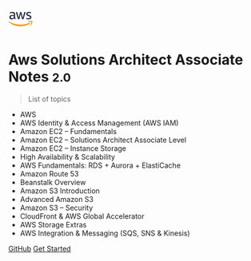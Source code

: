 <!-- _coverpage.md -->

![logo](favicon.ico)

# Aws Solutions Architect Associate Notes <small>2.0</small>

> List of topics

- AWS
- AWS Identity & Access Management (AWS IAM)
- Amazon EC2 – Fundamentals
- Amazon EC2 – Solutions Architect Associate Level
- Amazon EC2 – Instance Storage
- High Availability & Scalability
- AWS Fundamentals: RDS + Aurora + ElastiCache
- Amazon Route 53
- Beanstalk Overview
- Amazon S3 Introduction
- Advanced Amazon S3
- Amazon S3 – Security
- CloudFront & AWS Global Accelerator
- AWS Storage Extras
- AWS Integration & Messaging (SQS, SNS & Kinesis)

[GitHub](https://github.com/asifvora/aws-solutions-architect-associate-notes)
[Get Started](#aws-solutions-architect-associate-notes)
